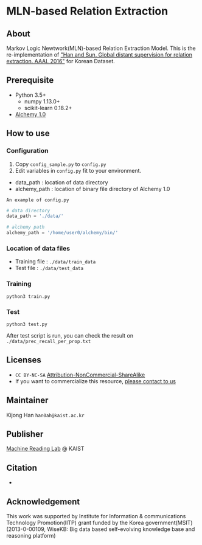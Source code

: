 # MLN-based Relation Extraction

## About

Markov Logic Newtwork(MLN)-based Relation Extraction Model. This is the re-implementation of ["Han and Sun. Global distant supervision for relation extraction. AAAI. 2016"](https://www.aaai.org/ocs/index.php/AAAI/AAAI16/paper/viewPaper/12006) for Korean Dataset.

## Prerequisite
- Python 3.5+
	- numpy 1.13.0+
	- scikit-learn 0.18.2+
- [Alchemy 1.0](https://alchemy.cs.washington.edu/)

## How to use

### Configuration
1. Copy `config_sample.py` to `config.py`
2. Edit variables in `config.py` fit to your environment.
* data_path : location of data directory
* alchemy_path : location of binary file directory of Alchemy 1.0

`An example of config.py`

```python
# data directory
data_path = './data/'

# alchemy path
alchemy_path = '/home/user0/alchemy/bin/'
```

### Location of data files
- Training file : `./data/train_data`
- Test file : `./data/test_data`

### Training
```
python3 train.py
```

### Test
```
python3 test.py
```
After test script is run, you can check the result on `./data/prec_recall_per_prop.txt`

## Licenses
* `CC BY-NC-SA` [Attribution-NonCommercial-ShareAlike](https://creativecommons.org/licenses/by-nc-sa/2.0/)
* If you want to commercialize this resource, [please contact to us](http://mrlab.kaist.ac.kr/contact)

## Maintainer
Kijong Han `han0ah@kaist.ac.kr`

## Publisher
[Machine Reading Lab](http://mrlab.kaist.ac.kr/) @ KAIST

## Citation
-

## Acknowledgement
This work was supported by Institute for Information & communications Technology Promotion(IITP) grant funded by the Korea government(MSIT) (2013-0-00109, WiseKB: Big data based self-evolving knowledge base and reasoning platform)
